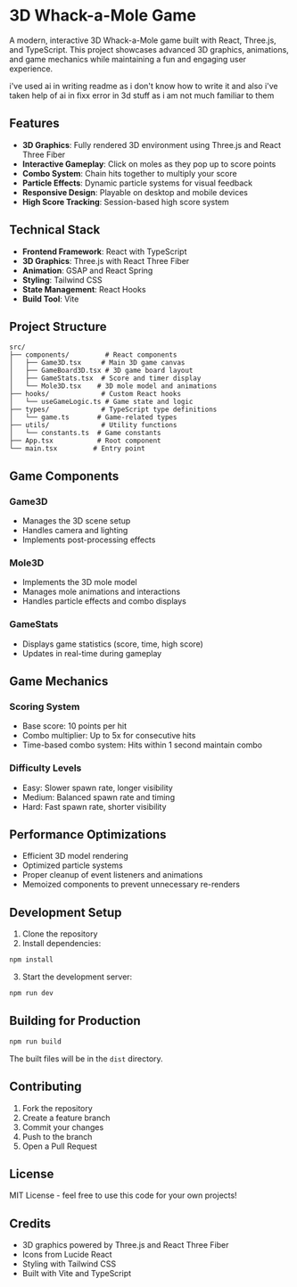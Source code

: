 # 3D Whack-a-Mole Game

A modern, interactive 3D Whack-a-Mole game built with React, Three.js, and TypeScript. This project showcases advanced 3D graphics, animations, and game mechanics while maintaining a fun and engaging user experience.

i've used ai in writing readme as i don't know how to write it and also i've taken help of ai in fixx error in 3d stuff as i am not much familiar to them

## Features

- **3D Graphics**: Fully rendered 3D environment using Three.js and React Three Fiber
- **Interactive Gameplay**: Click on moles as they pop up to score points
- **Combo System**: Chain hits together to multiply your score
- **Particle Effects**: Dynamic particle systems for visual feedback
- **Responsive Design**: Playable on desktop and mobile devices
- **High Score Tracking**: Session-based high score system

## Technical Stack

- **Frontend Framework**: React with TypeScript
- **3D Graphics**: Three.js with React Three Fiber
- **Animation**: GSAP and React Spring
- **Styling**: Tailwind CSS
- **State Management**: React Hooks
- **Build Tool**: Vite

## Project Structure

```
src/
├── components/         # React components
│   ├── Game3D.tsx     # Main 3D game canvas
│   ├── GameBoard3D.tsx # 3D game board layout
│   ├── GameStats.tsx  # Score and timer display
│   └── Mole3D.tsx    # 3D mole model and animations
├── hooks/             # Custom React hooks
│   └── useGameLogic.ts # Game state and logic
├── types/             # TypeScript type definitions
│   └── game.ts       # Game-related types
├── utils/             # Utility functions
│   └── constants.ts  # Game constants
├── App.tsx           # Root component
└── main.tsx         # Entry point
```

## Game Components

### Game3D
- Manages the 3D scene setup
- Handles camera and lighting
- Implements post-processing effects

### Mole3D
- Implements the 3D mole model
- Manages mole animations and interactions
- Handles particle effects and combo displays

### GameStats
- Displays game statistics (score, time, high score)
- Updates in real-time during gameplay

## Game Mechanics

### Scoring System
- Base score: 10 points per hit
- Combo multiplier: Up to 5x for consecutive hits
- Time-based combo system: Hits within 1 second maintain combo

### Difficulty Levels
- Easy: Slower spawn rate, longer visibility
- Medium: Balanced spawn rate and timing
- Hard: Fast spawn rate, shorter visibility

## Performance Optimizations

- Efficient 3D model rendering
- Optimized particle systems
- Proper cleanup of event listeners and animations
- Memoized components to prevent unnecessary re-renders

## Development Setup

1. Clone the repository
2. Install dependencies:
```bash
npm install
```
3. Start the development server:
```bash
npm run dev
```

## Building for Production

```bash
npm run build
```

The built files will be in the `dist` directory.

## Contributing

1. Fork the repository
2. Create a feature branch
3. Commit your changes
4. Push to the branch
5. Open a Pull Request

## License

MIT License - feel free to use this code for your own projects!

## Credits

- 3D graphics powered by Three.js and React Three Fiber
- Icons from Lucide React
- Styling with Tailwind CSS
- Built with Vite and TypeScript
